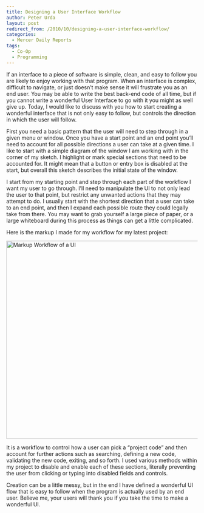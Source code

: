```yaml
---
title: Designing a User Interface Workflow
author: Peter Urda
layout: post
redirect_from: /2010/10/designing-a-user-interface-workflow/
categories:
  - Mercer Daily Reports
tags:
  - Co-Op
  - Programming
---
```

If an interface to a piece of software is simple, clean, and easy to follow you are likely to enjoy working with that program. When an interface is complex, difficult to navigate, or just doesn&#8217;t make sense it will frustrate you as an end user. You may be able to write the best back-end code of all time, but if you cannot write a wonderful User Interface to go with it you might as well give up. Today, I would like to discuss with you how to start creating a wonderful interface that is not only easy to follow, but controls the direction in which the user will follow.

First you need a basic pattern that the user will need to step through in a given menu or window. Once you have a start point and an end point you&#8217;ll need to account for all possible directions a user can take at a given time. I like to start with a simple diagram of the window I am working with in the corner of my sketch. I highlight or mark special sections that need to be accounted for. It might mean that a button or entry box is disabled at the start, but overall this sketch describes the initial state of the window.

I start from my starting point and step through each part of the workflow I want my user to go through. I&#8217;ll need to manipulate the UI to not only lead the user to that point, but restrict any unwanted actions that they may attempt to do. I usually start with the shortest direction that a user can take to an end point, and then I expand each possible route they could legally take from there. You may want to grab yourself a large piece of paper, or a large whiteboard during this process as things can get a little complicated.

Here is the markup I made for my workflow for my latest project:

[<img class="aligncenter size-large wp-image-1144" title="Markup Workflow of a UI" src="http://www.peter-urda.com/wp/wp-content/uploads/2010/10/IMG_11461-700x522.jpg" alt="Markup Workflow of a UI" width="700" height="522" />][1]

It is a workflow to control how a user can pick a &#8220;project code&#8221; and then account for further actions such as searching, defining a new code, validating the new code, exiting, and so forth. I used various methods within my project to disable and enable each of these sections, literally preventing the user from clicking or typing into disabled fields and controls.

Creation can be a little messy, but in the end I have defined a wonderful UI flow that is easy to follow when the program is actually used by an end user. Believe me, your users will thank you if you take the time to make a wonderful UI.

 [1]: http://www.peter-urda.com/wp/wp-content/uploads/2010/10/IMG_11461.jpg